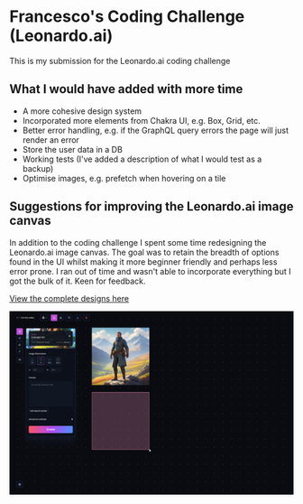 # Francesco's Coding Challenge (Leonardo.ai)

This is my submission for the Leonardo.ai coding challenge

## What I would have added with more time

-   A more cohesive design system
-   Incorporated more elements from Chakra UI, e.g. Box, Grid, etc.
-   Better error handling, e.g. if the GraphQL query errors the page will just render an error
-   Store the user data in a DB
-   Working tests (I've added a description of what I would test as a backup)
-   Optimise images, e.g. prefetch when hovering on a tile

## Suggestions for improving the Leonardo.ai image canvas

In addition to the coding challenge I spent some time redesigning the Leonardo.ai image canvas. The goal was to retain the breadth of options found in the UI whilst making it more beginner friendly and perhaps less error prone. I ran out of time and wasn't able to incorporate everything but I got the bulk of it. Keen for feedback.

[View the complete designs here](https://www.figma.com/design/TQgjm0T5TmazKoXKW5zuHc/Leonardo?node-id=64-16618&t=kmVwUVhYhIecrhVO-1)

![alt text](leonardo.png)
